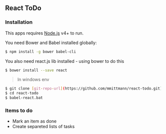 ## React ToDo

### Installation

This apps requires [Node.js](https://nodejs.org/) v4+ to run.

You need Bower and Babel installed globally:

```sh
$ npm install -g bower babel-cli
```

You also need react.js lib installed - using bower to do this

```sh
$ bower install --save react
```

>In windows env

```sh
$ git clone [git-repo-url](https://github.com/mmittmann/react-todo.git) react-todo
$ cd react-todo
$ babel-react.bat
```

###  Items to do

* Mark an item as done
* Create separeted lists of tasks
